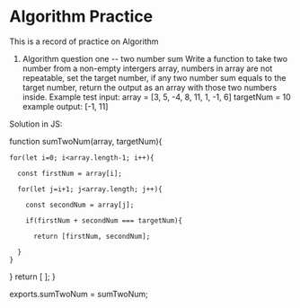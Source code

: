 # Algorithm Practice
This is a record of practice on Algorithm


1. Algorithm question one -- two number sum
Write a function to take two number from a non-empty intergers array, numbers in array are not repeatable, set the target number, if any two number sum equals to the target number, return the output as an array with those two numbers inside. Example test input: 
array = [3, 5, -4, 8, 11, 1, -1, 6]
targetNum = 10
example output: [-1, 11]

Solution in JS: 

function sumTwoNum(array, targetNum){

    for(let i=0; i<array.length-1; i++){ 
  
      const firstNum = array[i];   
    
      for(let j=i+1; j<array.length; j++){  
    
        const secondNum = array[j];      
      
        if(firstNum + secondNum === targetNum){  
      
          return [firstNum, secondNum];
        
      }
    }
  } 
    return [ ]; 
}

exports.sumTwoNum = sumTwoNum;
